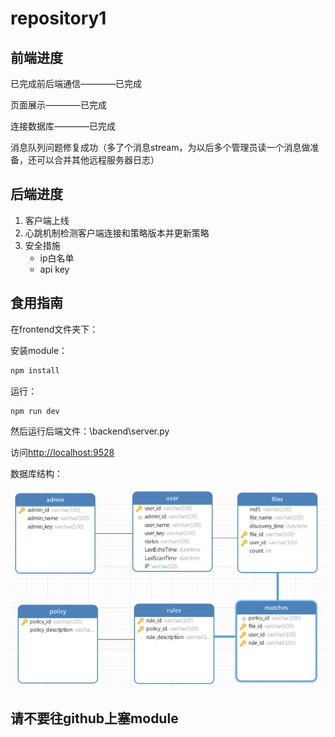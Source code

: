 # repository1

## 前端进度

已完成前后端通信————已完成

页面展示————已完成

连接数据库————已完成

消息队列问题修复成功（多了个消息stream，为以后多个管理员读一个消息做准备，还可以合并其他远程服务器日志）

## 后端进度

1. 客户端上线
2. 心跳机制检测客户端连接和策略版本并更新策略
3. 安全措施
   - ip白名单
   - api key

## 食用指南

在frontend文件夹下：

安装module：

```bash
npm install
```

运行：

```bash
npm run dev
```

然后运行后端文件：\backend\server.py

访问[http://localhost:9528](http://localhost:9528)

数据库结构：

![img](./mysql.png)

## 请不要往github上塞module
